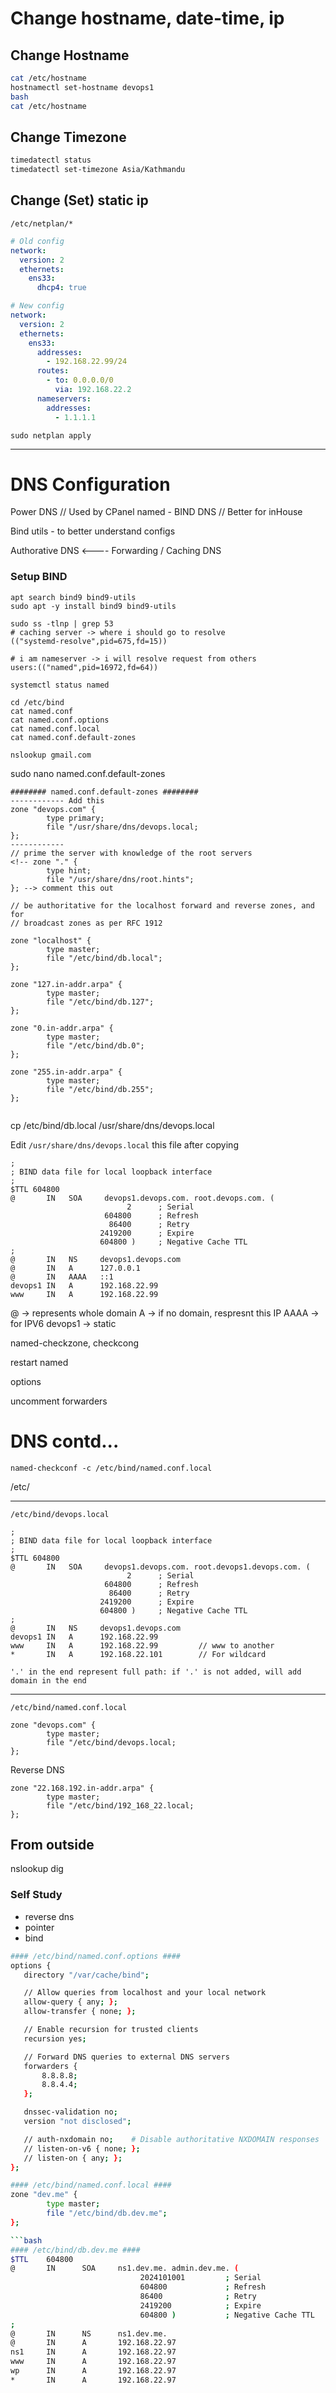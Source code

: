 # Change hostname, date-time, ip

## Change Hostname

```bash
cat /etc/hostname
hostnamectl set-hostname devops1
bash
cat /etc/hostname
```

## Change Timezone

```bash
timedatectl status
timedatectl set-timezone Asia/Kathmandu
```

## Change (Set) static ip

`/etc/netplan/*`

```yaml
# Old config
network:
  version: 2
  ethernets:
    ens33:
      dhcp4: true

# New config
network:
  version: 2
  ethernets:
    ens33:
      addresses:
        - 192.168.22.99/24
      routes:
        - to: 0.0.0.0/0
          via: 192.168.22.2
      nameservers:
        addresses:
          - 1.1.1.1
```

```
sudo netplan apply
```

---

# DNS Configuration

Power DNS // Used by CPanel
named - BIND DNS // Better for inHouse

Bind utils - to better understand configs

Authorative DNS <---- Forwarding / Caching DNS

### Setup BIND

```
apt search bind9 bind9-utils
sudo apt -y install bind9 bind9-utils

sudo ss -tlnp | grep 53
# caching server -> where i should go to resolve
(("systemd-resolve",pid=675,fd=15))

# i am nameserver -> i will resolve request from others
users:(("named",pid=16972,fd=64))

systemctl status named

cd /etc/bind
cat named.conf
cat named.conf.options
cat named.conf.local
cat named.conf.default-zones
```

```
nslookup gmail.com
```

sudo nano named.conf.default-zones

```
######## named.conf.default-zones ########
------------ Add this
zone "devops.com" {
        type primary;
        file "/usr/share/dns/devops.local;
};
------------
// prime the server with knowledge of the root servers
<!-- zone "." {
        type hint;
        file "/usr/share/dns/root.hints";
}; --> comment this out

// be authoritative for the localhost forward and reverse zones, and for
// broadcast zones as per RFC 1912

zone "localhost" {
        type master;
        file "/etc/bind/db.local";
};

zone "127.in-addr.arpa" {
        type master;
        file "/etc/bind/db.127";
};

zone "0.in-addr.arpa" {
        type master;
        file "/etc/bind/db.0";
};

zone "255.in-addr.arpa" {
        type master;
        file "/etc/bind/db.255";
};


```

cp /etc/bind/db.local /usr/share/dns/devops.local

Edit `/usr/share/dns/devops.local` this file after copying

```
;
; BIND data file for local loopback interface
;
$TTL 604800
@       IN   SOA     devops1.devops.com. root.devops.com. (
                          2      ; Serial
                     604800      ; Refresh
                      86400      ; Retry
                    2419200      ; Expire
                    604800 )     ; Negative Cache TTL
;
@       IN   NS     devops1.devops.com
@       IN   A      127.0.0.1
@       IN   AAAA   ::1
devops1 IN   A      192.168.22.99
www     IN   A      192.168.22.99

```

@ -> represents whole domain
A -> if no domain, respresnt this IP
AAAA -> for IPV6
devops1 -> static

named-checkzone, checkcong

restart named

options

uncomment forwarders

# DNS contd...

```
named-checkconf -c /etc/bind/named.conf.local
```

/etc/

---

`/etc/bind/devops.local`

```
;
; BIND data file for local loopback interface
;
$TTL 604800
@       IN   SOA     devops1.devops.com. root.devops1.devops.com. (
                          2      ; Serial
                     604800      ; Refresh
                      86400      ; Retry
                    2419200      ; Expire
                    604800 )     ; Negative Cache TTL
;
@       IN   NS     devops1.devops.com
devops1 IN   A      192.168.22.99
www     IN   A      192.168.22.99         // www to another
*       IN   A      192.168.22.101        // For wildcard
```

`'.' in the end represent full path: if '.' is not added, will add domain in the end`

---

`/etc/bind/named.conf.local`

```
zone "devops.com" {
        type master;
        file "/etc/bind/devops.local;
};
```

Reverse DNS

```
zone "22.168.192.in-addr.arpa" {
        type master;
        file "/etc/bind/192_168_22.local;
};
```

## From outside

nslookup
dig

### Self Study

- reverse dns
- pointer
- bind

```bash
#### /etc/bind/named.conf.options ####
options {
   directory "/var/cache/bind";

   // Allow queries from localhost and your local network
   allow-query { any; };
   allow-transfer { none; };

   // Enable recursion for trusted clients
   recursion yes;

   // Forward DNS queries to external DNS servers
   forwarders {
       8.8.8.8;
       8.8.4.4;
   };

   dnssec-validation no;
   version "not disclosed";

   // auth-nxdomain no;    # Disable authoritative NXDOMAIN responses
   // listen-on-v6 { none; };
   // listen-on { any; };
};

```

````bash
#### /etc/bind/named.conf.local ####
zone "dev.me" {
        type master;
        file "/etc/bind/db.dev.me";
};

```bash
#### /etc/bind/db.dev.me ####
$TTL    604800
@       IN      SOA     ns1.dev.me. admin.dev.me. (
                             2024101001         ; Serial
                             604800             ; Refresh
                             86400              ; Retry
                             2419200            ; Expire
                             604800 )           ; Negative Cache TTL
;
@       IN      NS      ns1.dev.me.
@       IN      A       192.168.22.97
ns1     IN      A       192.168.22.97
www     IN      A       192.168.22.97
wp      IN      A       192.168.22.97
*       IN      A       192.168.22.97
````

